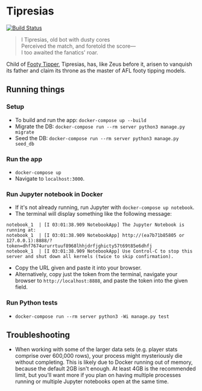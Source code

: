 # Tipresias
[![Build Status](https://travis-ci.com/cfranklin11/tipresias.svg?branch=master)](https://travis-ci.com/cfranklin11/tipresias)

>I Tipresias, old bot with dusty cores<br>
>Perceived the match, and foretold the score—<br>
>I too awaited the fanatics' roar.<br>

Child of [Footy Tipper](https://github.com/cfranklin11/footy-tipper), Tipresias, has, like Zeus before it, arisen to vanquish its father and claim its throne as the master of AFL footy tipping models.

## Running things

### Setup

- To build and run the app: `docker-compose up --build`
- Migrate the DB: `docker-compose run --rm server python3 manage.py migrate`
- Seed the DB: `docker-compose run --rm server python3 manage.py seed_db`

### Run the app

- `docker-compose up`
- Navigate to `localhost:3000`.

### Run Jupyter notebook in Docker

- If it's not already running, run Jupyter with `docker-compose up notebook`.
- The terminal will display something like the following message:

```
notebook_1  | [I 03:01:38.909 NotebookApp] The Jupyter Notebook is running at:
notebook_1  | [I 03:01:38.909 NotebookApp] http://(ea7b71b85805 or 127.0.0.1):8888/?token=dhf7674ururrtuuf8968lhhjdrfjghicty57t69t85e6dhfj
notebook_1  | [I 03:01:38.909 NotebookApp] Use Control-C to stop this server and shut down all kernels (twice to skip confirmation).
```

- Copy the URL given and paste it into your browser.
- Alternatively, copy just the token from the terminal, navigate your browser to `http://localhost:8888`, and paste the token into the given field.

### Run Python tests

- `docker-compose run --rm server python3 -Wi manage.py test`

## Troubleshooting

- When working with some of the larger data sets (e.g. player stats comprise over 600,000 rows), your process might mysteriously die without completing. This is likely due to Docker running out of memory, because the default 2GB isn't enough. At least 4GB is the recommended limit, but you'll want more if you plan on having multiple processes running or multiple Jupyter notebooks open at the same time.

